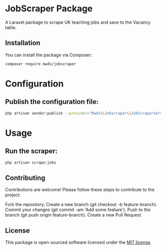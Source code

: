 # JobScraper Package

A Laravel package to scrape UK teaching jobs and save to the Vacancy table.

## Installation

You can install the package via Composer:

```bash
composer require mwds/jobscraper

```

# Configuration

## Publish the configuration file:

```bash
php artisan vendor:publish --provider="Mwds\\Jobscraper\\JobScraperServiceProvider" --tag="config"

```

# Usage

## Run the scraper:

```bash
php artisan scrape:jobs

```

## Contributing

Contributions are welcome! Please follow these steps to contribute to the project:

Fork the repository.
Create a new branch (git checkout -b feature-branch).
Commit your changes (git commit -am 'Add some feature').
Push to the branch (git push origin feature-branch).
Create a new Pull Request.

## License

This package is open-sourced software licensed under the [MIT license](https://opensource.org/licenses/MIT).

